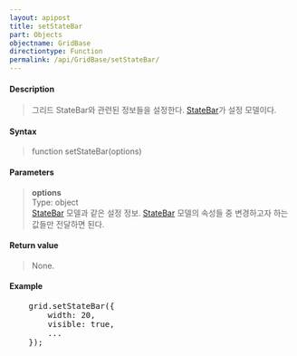 ```yaml
---
layout: apipost
title: setStateBar
part: Objects
objectname: GridBase
directiontype: Function
permalink: /api/GridBase/setStateBar/
---
```



#### Description

> 그리드 StateBar와 관련된 정보들을 설정한다. [StateBar](/api/types/StateBar/)가 설정 모델이다.

#### Syntax

> function setStateBar(options)

#### Parameters

> **options**  
> Type: object  
> [StateBar](/api/types/StateBar/) 모델과 같은 설정 정보. [StateBar](/api/types/StateBar/) 모델의 속성들 중 변경하고자 하는 값들만 전달하면 된다.    

#### Return value

> None.

#### Example

<pre class="prettyprint">
    grid.setStateBar({
        width: 20,
        visible: true,
        ...
    });
</pre>

